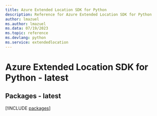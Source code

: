 ```yaml
---
title: Azure Extended Location SDK for Python
description: Reference for Azure Extended Location SDK for Python
author: lmazuel
ms.author: lmazuel
ms.data: 07/19/2023
ms.topic: reference
ms.devlang: python
ms.service: extendedlocation
---
```

# Azure Extended Location SDK for Python - latest
## Packages - latest
[!INCLUDE [packages](extended-location-index.md)]